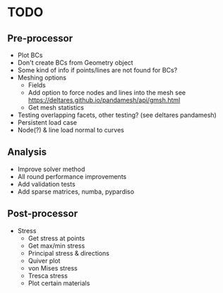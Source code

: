 # TODO

## Pre-processor

- Plot BCs
- Don't create BCs from Geometry object
- Some kind of info if points/lines are not found for BCs?
- Meshing options
  - Fields
  - Add option to force nodes and lines into the mesh see
    https://deltares.github.io/pandamesh/api/gmsh.html
  - Get mesh statistics
- Testing overlapping facets, other testing? (see deltares pandamesh)
- Persistent load case
- Node(?) & line load normal to curves

## Analysis

- Improve solver method
- All round performance improvements
- Add validation tests
- Add sparse matrices, numba, pypardiso

## Post-processor

- Stress
  - Get stress at points
  - Get max/min stress
  - Principal stress & directions
  - Quiver plot
  - von Mises stress
  - Tresca stress
  - Plot certain materials

